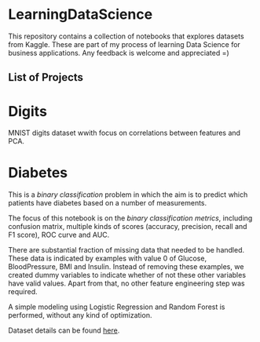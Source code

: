 # LearningDataScience

This repository contains a collection of notebooks that explores datasets from Kaggle. These are part of my process of learning Data Science for business applications. Any feedback is welcome and appreciated =)


## List of Projects

# Digits

MNIST digits dataset wwith focus on correlations between features and PCA.

# Diabetes

This is a *binary classification* problem in which the aim is to predict which patients have diabetes based on a number of measurements. 

The focus of this notebook is on the *binary classification metrics*, including confusion matrix, multiple kinds of scores (accuracy, precision, recall and F1 score), ROC curve and AUC.  

There are substantial fraction of missing data that needed to be handled. These data is indicated by examples with value 0 of Glucose, BloodPressure, BMI and Insulin. Instead of removing these examples, we created dummy variables to indicate whether of not these other variables have valid values. Apart from that, no other feature engineering step was required.

A simple modeling using Logistic Regression and Random Forest is performed, without any kind of optimization.

Dataset details can be found [here](https://www.kaggle.com/uciml/pima-indians-diabetes-database). 